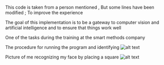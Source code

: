 This code is taken from a person mentioned , But some lines have been modified ; To improve the experience

The goal of this implementation is to be a gateway to computer vision and artificial intelligence and to ensure that things work well

One of the tasks during the training at the smart methods company

The procedure for running the program and identifying
![alt text](https://github.com/MohammadYAmmar/entry-to-computer-vision-and-smart-operations-via-Python/blob/master/OpenCV%20Face%20Detection/GIF%20The%20procedure%20for%20running%20the%20program%20and%20identifying.gif "program and identifying")


Picture of me recognizing my face by placing a square
![alt text](https://github.com/MohammadYAmmar/entry-to-computer-vision-and-smart-operations-via-Python/blob/master/OpenCV%20Face%20Detection/Picture%20of%20me%20recognizing%20my%20face%20by%20placing%20a%20square.png "Picture of me recognizing my face by placing a square")

